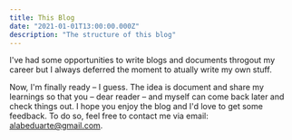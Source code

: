 ```yaml
---
title: This Blog
date: "2021-01-01T13:00:00.000Z"
description: "The structure of this blog"
---
```


I've had some opportunities to write blogs and documents throgout my career but
I always deferred the moment to atually write my own stuff.

Now, I'm finally ready – I guess. The idea is document and share my learnings so
that you – dear reader – and myself can come back later and check things out. I
hope you enjoy the blog and I'd love to get some feedback. To do so, feel free
to contact me via email: alabeduarte@gmail.com.
